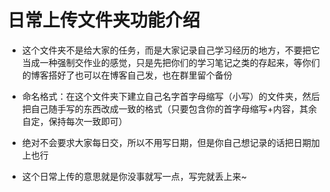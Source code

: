 # 日常上传文件夹功能介绍

* 这个文件夹不是给大家的任务，而是大家记录自己学习经历的地方，不要把它当成一种强制交作业的感觉，只是先把你们的学习笔记之类的存起来，等你们的博客搭好了也可以在博客自己发，也在群里留个备份

* 命名格式：在这个文件夹下建立自己名字首字母缩写（小写）的文件夹，然后把自己随手写的东西改成一致的格式（只要包含你的首字母缩写+内容，其余自定，保持每次一致即可）

* 绝对不会要求大家每日交，所以不用写日期，但是你自己想记录的话把日期加上也行

* 这个日常上传的意思就是你没事就写一点，写完就丢上来~
